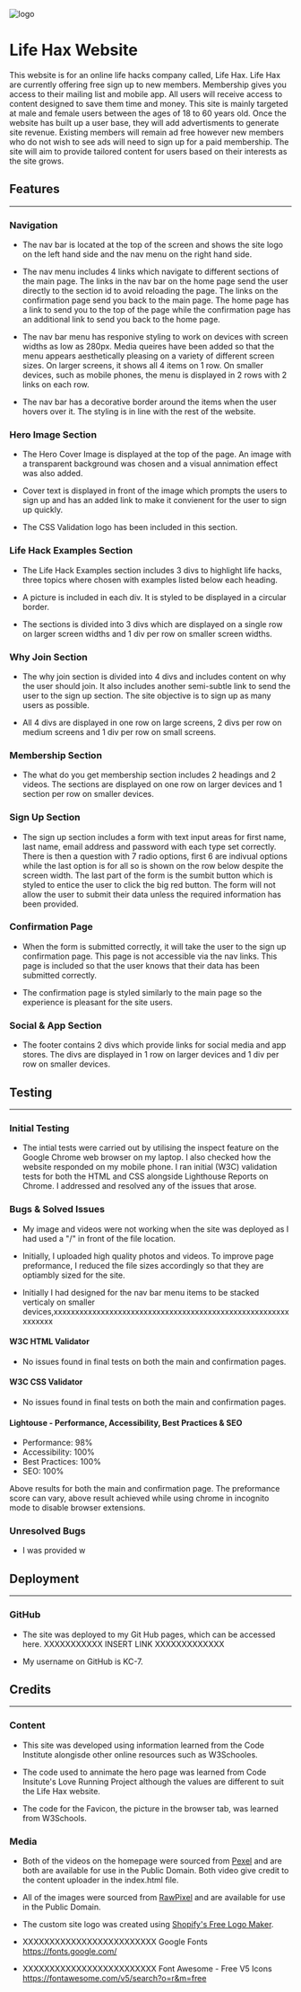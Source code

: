 ![logo](../life-hacks-v2/assets/images/logo_transparent_cropped.webp)

# Life Hax Website

This website is for an online life hacks company called, Life Hax. Life Hax are currently offering free sign up to new members. Membership gives you access to their mailing list and mobile app. All users will receive access to content designed to save them time and money. This site is mainly targeted at male and female users between the ages of 18 to 60 years old. Once the website has built up a user base, they will add advertisments to generate site revenue. Existing members will remain ad free however new members who do not wish to see ads will need to sign up for a paid membership. The site will aim to provide tailored content for users based on their interests as the site grows. 

## Features
----

### Navigation

- The nav bar is located at the top of the screen and shows the site logo on the left hand side and the nav menu on the right hand side. 

- The nav menu includes 4 links which navigate to different sections of the main page. The links in the nav bar on the home page send the user directly to the section id to avoid reloading the page. The links on the confirmation page send you back to the main page. The home page has a link to send you to the top of the page while the confirmation page has an additional link to send you back to the home page. 

- The nav bar menu has responive styling to work on devices with screen widths as low as 280px. Media queires have been added so that the menu appears aesthetically pleasing on a variety of different screen sizes. On larger screens, it shows all 4 items on 1 row. On smaller devices, such as mobile phones, the menu is displayed in 2 rows with 2 links on each row. 

- The nav bar has a decorative border around the items when the user hovers over it. The styling is in line with the rest of the website. 


### Hero Image Section

- The Hero Cover Image is displayed at the top of the page. An image with a transparent background was chosen and a visual annimation effect was also added.

- Cover text is displayed in front of the image which prompts the users to sign up and has an added link to make it convienent for the user to sign up quickly. 

- The CSS Validation logo has been included in this section. 


### Life Hack Examples Section

- The Life Hack Examples section includes 3 divs to highlight life hacks, three topics where chosen with examples listed below each heading. 

- A picture is included in each div. It is styled to be displayed in a circular border. 

- The sections is divided into 3 divs which are displayed on a single row on larger screen widths and 1 div per row on smaller screen widths. 


### Why Join Section

- The why join section is divided into 4 divs and includes content on why the user should join. It also includes another semi-subtle link to send the user to the sign up section. The site objective is to sign up as many users as possible.

- All 4 divs are displayed in one row on large screens, 2 divs per row on medium screens and 1 div per row on small screens.


### Membership Section

- The what do you get membership section includes 2 headings and 2 videos. The sections are displayed on one row on larger devices and 1 section per row on smaller devices. 


### Sign Up Section

- The sign up section includes a form with text input areas for first name, last name, email address and password with each type set correctly. There is then a question with 7 radio options, first 6 are indivual options while the last option is for all so is shown on the row below despite the screen width. The last part of the form is the sumbit button which is styled to entice the user to click the big red button. The form will not allow the user to submit their data unless the required information has been provided. 


### Confirmation Page

- When the form is submitted correctly, it will take the user to the sign up confirmation page. This page is not accessible via the nav links. This page is included so that the user knows that their data has been submitted correctly. 

- The confirmation page is styled similarly to the main page so the experience is pleasant for the site users. 


### Social & App Section

- The footer contains 2 divs which provide links for social media and app stores. The divs are displayed in 1 row on larger devices and 1 div per row on smaller devices. 


## Testing
----


### Initial Testing

- The intial tests were carried out by utilising the inspect feature on the Google Chrome web browser on my laptop. I also checked how the website responded on my mobile phone. I ran initial (W3C) validation tests for both the HTML and CSS alongside Lighthouse Reports on Chrome. I addressed and resolved any of the issues that arose. 


### Bugs & Solved Issues

- My image and videos were not working when the site was deployed as I had used a "/" in front of the file location. 

- Initially, I uploaded high quality photos and videos. To improve page preformance, I reduced the file sizes accordingly so that they are optiambly sized for the site. 

- Initially I had designed for the nav bar menu items to be stacked verticaly on smaller devices,xxxxxxxxxxxxxxxxxxxxxxxxxxxxxxxxxxxxxxxxxxxxxxxxxxxxxxxxxxxxxx


#### W3C HTML Validator

- No issues found in final tests on both the main and confirmation pages.


#### W3C CSS Validator

- No issues found in final tests on both the main and confirmation pages.


#### Lightouse - Performance, Accessibility, Best Practices & SEO

- Performance: 98%
- Accessibility: 100%
- Best Practices: 100%
- SEO: 100%

Above results for both the main and confirmation page. The preformance score can vary, above result achieved while using chrome in incognito mode to disable browser extensions. 

### Unresolved Bugs

- I was provided w


## Deployment
----

### GitHub

- The site was deployed to my Git Hub pages, which can be accessed here. XXXXXXXXXXX INSERT LINK XXXXXXXXXXXXX

- My username on GitHub is KC-7.


## Credits
----

### Content

- This site was developed using information learned from the Code Institute alongisde other online resources such as W3Schooles. 

- The code used to annimate the hero page was learned from Code Insitute's Love Running Project although the values are different to suit the Life Hax website. 

- The code for the Favicon, the picture in the browser tab, was learned from W3Schools.


### Media

- Both of the videos on the homepage were sourced from <a href="https://www.rawpixel.com/public-domain" target="_blank" rel="noopener" aria-label="Link to Pexel's Home Page (opens in new tab)">Pexel</a> and are both are available for use in the Public Domain. Both video give credit to the content uploader in the index.html file. 

- All of the images were sourced from <a href="https://www.rawpixel.com/public-domain" target="_blank" rel="noopener" aria-label="Link to RawPixel's Public Domain Content (opens in new tab)">RawPixel</a> and are available for use in the Public Domain.

- The custom site logo was created using <a href="https://www.shopify.com/tools/logo-maker" target="_blank" rel="noopener" aria-label="Link to Shopify's Logo Maker (opens in new tab)">Shopify's Free Logo Maker</a>.

- XXXXXXXXXXXXXXXXXXXXXXXXX Google Fonts https://fonts.google.com/

- XXXXXXXXXXXXXXXXXXXXXXXXX Font Awesome - Free V5 Icons https://fontawesome.com/v5/search?o=r&m=free